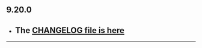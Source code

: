 ## 9.20.0

- ## The [CHANGELOG file is here](https://flutter-sound.canardoux.xyz/changelog.html)

-----------------------------------------------------------------------------------------------------------------------------------

